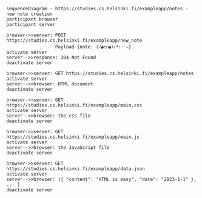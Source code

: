     sequenceDiagram - https://studies.cs.helsinki.fi/exampleapp/notes - new note creation
    participant browser
    participant server

    browser->>server: POST https://studies.cs.helsinki.fi/exampleapp/new_note
                      Payload {note: (ﾉ◕ヮ◕)ﾉ*:･ﾟ✧}
    activate server
    server-->>response: 304 Not Found
    deactivate server

    browser->>server: GET https://studies.cs.helsinki.fi/exampleapp/notes
    activate server
    server-->>browser: HTML document
    deactivate server

    browser->>server: GET https://studies.cs.helsinki.fi/exampleapp/main.css
    activate server
    server-->>browser: the css file
    deactivate server

    browser->>server: GET https://studies.cs.helsinki.fi/exampleapp/main.js
    activate server
    server-->>browser: the JavaScript file
    deactivate server

    browser->>server: GET https://studies.cs.helsinki.fi/exampleapp/data.json
    activate server
    server-->>browser: [{ "content": "HTML is easy", "date": "2023-1-1" }, ... ]
    deactivate server